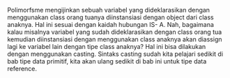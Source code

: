 Polimorfsme mengijinkan sebuah variabel yang dideklarasikan dengan menggunakan class orang
tuanya diinstansiasi dengan object dari class anaknya. Hal ini sesuai dengan kaidah hubungan IS-
A. Nah, bagaimana kalau misalnya variabel yang sudah dideklarasikan dengan class orang tua
kemudian diinstansiasi dengan menggunakan class anaknya akan diassign lagi ke variabel lain
dengan tipe class anaknya? Hal ini bisa dilakukan dengan menggunakan casting. Sintaks casting
sudah kita pelajari sedikit di bab tipe data primitif, kita akan ulang sedikit di bab ini untuk tipe
data reference.
